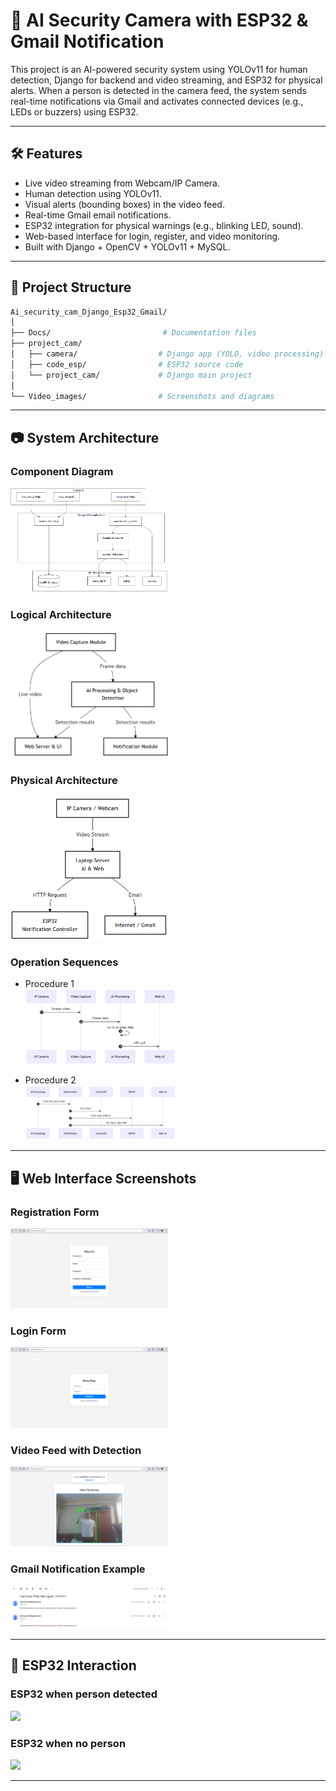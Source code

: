 # 🔐 AI Security Camera with ESP32 & Gmail Notification

This project is an AI-powered security system using YOLOv11 for human detection, Django for backend and video streaming, and ESP32 for physical alerts. When a person is detected in the camera feed, the system sends real-time notifications via Gmail and activates connected devices (e.g., LEDs or buzzers) using ESP32.

---

## 🛠️ Features

- Live video streaming from Webcam/IP Camera.
- Human detection using YOLOv11.
- Visual alerts (bounding boxes) in the video feed.
- Real-time Gmail email notifications.
- ESP32 integration for physical warnings (e.g., blinking LED, sound).
- Web-based interface for login, register, and video monitoring.
- Built with Django + OpenCV + YOLOv11 + MySQL.

---

## 📂 Project Structure

```bash
Ai_security_cam_Django_Esp32_Gmail/
│
├── Docs/                         # Documentation files
├── project_cam/
│   ├── camera/                  # Django app (YOLO, video processing)
│   ├── code_esp/                # ESP32 source code
│   └── project_cam/             # Django main project
│
└── Video_images/                # Screenshots and diagrams
```

---

## 📷 System Architecture

### Component Diagram
<img src="Video_images/Pic%201%20Component%20diagram%20-%20module%20structure%20of%20the%20software.png" width="50%">

### Logical Architecture
<img src="Video_images/Pic%202%20Logical%20architecture.png" width="50%">

### Physical Architecture
<img src="Video_images/Pic%203%20Physical%20architecture.png" width="50%">

### Operation Sequences

- Procedure 1  
  <img src="Video_images/Pic%204%20Procedure%20Operation%20Sequence%201.png" width="50%">

- Procedure 2  
  <img src="Video_images/Pic%205%20Procedure%20Operation%20Sequence%202.png" width="50%">

---

## 🖥️ Web Interface Screenshots

### Registration Form
<img src="Video_images/Pic%206%20Registration%20form%20screenshot.png" width="50%">

### Login Form
<img src="Video_images/Pic%207%20Login%20form%20screenshot.png" width="50%">

### Video Feed with Detection
<img src="Video_images/Pic%208%20Video%20screenshot%20with%20people%20framed.png" width="50%">

### Gmail Notification Example
<img src="Video_images/Pic%209%20Screenshot%20of%20Received%20warning%20mail.png" width="50%">

---

## 🔧 ESP32 Interaction

### ESP32 when person detected
<img src="Video_images/Pic%2010%20ESP32%20receives%20notification%20of%20presence%20and%20displays%20warning.png" width="50%">

### ESP32 when no person
<img src="Video_images/Pic%2011%20ESP32%20received%20no%20person%20notification.png" width="50%">

---